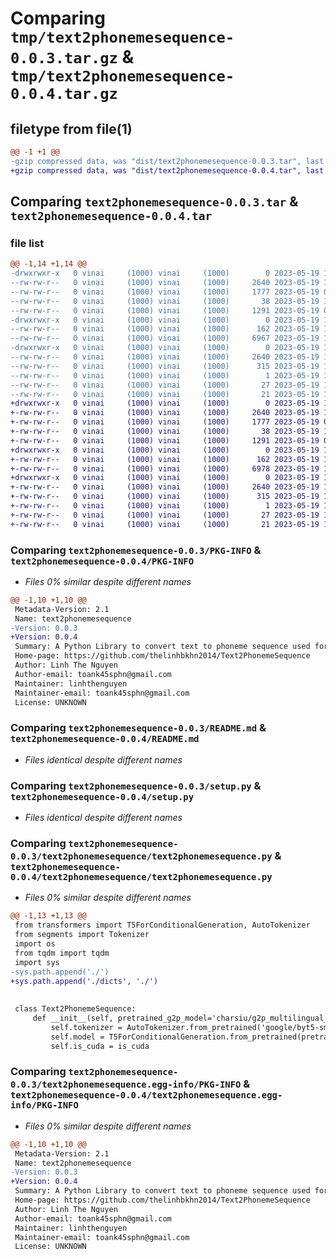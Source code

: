# Comparing `tmp/text2phonemesequence-0.0.3.tar.gz` & `tmp/text2phonemesequence-0.0.4.tar.gz`

## filetype from file(1)

```diff
@@ -1 +1 @@
-gzip compressed data, was "dist/text2phonemesequence-0.0.3.tar", last modified: Fri May 19 10:13:58 2023, max compression
+gzip compressed data, was "dist/text2phonemesequence-0.0.4.tar", last modified: Fri May 19 10:17:37 2023, max compression
```

## Comparing `text2phonemesequence-0.0.3.tar` & `text2phonemesequence-0.0.4.tar`

### file list

```diff
@@ -1,14 +1,14 @@
-drwxrwxr-x   0 vinai     (1000) vinai     (1000)        0 2023-05-19 10:13:58.000000 text2phonemesequence-0.0.3/
--rw-rw-r--   0 vinai     (1000) vinai     (1000)     2640 2023-05-19 10:13:58.000000 text2phonemesequence-0.0.3/PKG-INFO
--rw-rw-r--   0 vinai     (1000) vinai     (1000)     1777 2023-05-19 09:33:26.000000 text2phonemesequence-0.0.3/README.md
--rw-rw-r--   0 vinai     (1000) vinai     (1000)       38 2023-05-19 10:13:58.000000 text2phonemesequence-0.0.3/setup.cfg
--rw-rw-r--   0 vinai     (1000) vinai     (1000)     1291 2023-05-19 08:19:14.000000 text2phonemesequence-0.0.3/setup.py
-drwxrwxr-x   0 vinai     (1000) vinai     (1000)        0 2023-05-19 10:13:58.000000 text2phonemesequence-0.0.3/text2phonemesequence/
--rw-rw-r--   0 vinai     (1000) vinai     (1000)      162 2023-05-19 10:13:56.000000 text2phonemesequence-0.0.3/text2phonemesequence/__init__.py
--rw-rw-r--   0 vinai     (1000) vinai     (1000)     6967 2023-05-19 10:13:35.000000 text2phonemesequence-0.0.3/text2phonemesequence/text2phonemesequence.py
-drwxrwxr-x   0 vinai     (1000) vinai     (1000)        0 2023-05-19 10:13:58.000000 text2phonemesequence-0.0.3/text2phonemesequence.egg-info/
--rw-rw-r--   0 vinai     (1000) vinai     (1000)     2640 2023-05-19 10:13:58.000000 text2phonemesequence-0.0.3/text2phonemesequence.egg-info/PKG-INFO
--rw-rw-r--   0 vinai     (1000) vinai     (1000)      315 2023-05-19 10:13:58.000000 text2phonemesequence-0.0.3/text2phonemesequence.egg-info/SOURCES.txt
--rw-rw-r--   0 vinai     (1000) vinai     (1000)        1 2023-05-19 10:13:58.000000 text2phonemesequence-0.0.3/text2phonemesequence.egg-info/dependency_links.txt
--rw-rw-r--   0 vinai     (1000) vinai     (1000)       27 2023-05-19 10:13:58.000000 text2phonemesequence-0.0.3/text2phonemesequence.egg-info/requires.txt
--rw-rw-r--   0 vinai     (1000) vinai     (1000)       21 2023-05-19 10:13:58.000000 text2phonemesequence-0.0.3/text2phonemesequence.egg-info/top_level.txt
+drwxrwxr-x   0 vinai     (1000) vinai     (1000)        0 2023-05-19 10:17:37.000000 text2phonemesequence-0.0.4/
+-rw-rw-r--   0 vinai     (1000) vinai     (1000)     2640 2023-05-19 10:17:37.000000 text2phonemesequence-0.0.4/PKG-INFO
+-rw-rw-r--   0 vinai     (1000) vinai     (1000)     1777 2023-05-19 09:33:26.000000 text2phonemesequence-0.0.4/README.md
+-rw-rw-r--   0 vinai     (1000) vinai     (1000)       38 2023-05-19 10:17:37.000000 text2phonemesequence-0.0.4/setup.cfg
+-rw-rw-r--   0 vinai     (1000) vinai     (1000)     1291 2023-05-19 08:19:14.000000 text2phonemesequence-0.0.4/setup.py
+drwxrwxr-x   0 vinai     (1000) vinai     (1000)        0 2023-05-19 10:17:37.000000 text2phonemesequence-0.0.4/text2phonemesequence/
+-rw-rw-r--   0 vinai     (1000) vinai     (1000)      162 2023-05-19 10:17:26.000000 text2phonemesequence-0.0.4/text2phonemesequence/__init__.py
+-rw-rw-r--   0 vinai     (1000) vinai     (1000)     6978 2023-05-19 10:17:02.000000 text2phonemesequence-0.0.4/text2phonemesequence/text2phonemesequence.py
+drwxrwxr-x   0 vinai     (1000) vinai     (1000)        0 2023-05-19 10:17:37.000000 text2phonemesequence-0.0.4/text2phonemesequence.egg-info/
+-rw-rw-r--   0 vinai     (1000) vinai     (1000)     2640 2023-05-19 10:17:37.000000 text2phonemesequence-0.0.4/text2phonemesequence.egg-info/PKG-INFO
+-rw-rw-r--   0 vinai     (1000) vinai     (1000)      315 2023-05-19 10:17:37.000000 text2phonemesequence-0.0.4/text2phonemesequence.egg-info/SOURCES.txt
+-rw-rw-r--   0 vinai     (1000) vinai     (1000)        1 2023-05-19 10:17:37.000000 text2phonemesequence-0.0.4/text2phonemesequence.egg-info/dependency_links.txt
+-rw-rw-r--   0 vinai     (1000) vinai     (1000)       27 2023-05-19 10:17:37.000000 text2phonemesequence-0.0.4/text2phonemesequence.egg-info/requires.txt
+-rw-rw-r--   0 vinai     (1000) vinai     (1000)       21 2023-05-19 10:17:37.000000 text2phonemesequence-0.0.4/text2phonemesequence.egg-info/top_level.txt
```

### Comparing `text2phonemesequence-0.0.3/PKG-INFO` & `text2phonemesequence-0.0.4/PKG-INFO`

 * *Files 0% similar despite different names*

```diff
@@ -1,10 +1,10 @@
 Metadata-Version: 2.1
 Name: text2phonemesequence
-Version: 0.0.3
+Version: 0.0.4
 Summary: A Python Library to convert text to phoneme sequence used for XPhoneBERT
 Home-page: https://github.com/thelinhbkhn2014/Text2PhonemeSequence
 Author: Linh The Nguyen
 Author-email: toank45sphn@gmail.com
 Maintainer: linhthenguyen
 Maintainer-email: toank45sphn@gmail.com
 License: UNKNOWN
```

### Comparing `text2phonemesequence-0.0.3/README.md` & `text2phonemesequence-0.0.4/README.md`

 * *Files identical despite different names*

### Comparing `text2phonemesequence-0.0.3/setup.py` & `text2phonemesequence-0.0.4/setup.py`

 * *Files identical despite different names*

### Comparing `text2phonemesequence-0.0.3/text2phonemesequence/text2phonemesequence.py` & `text2phonemesequence-0.0.4/text2phonemesequence/text2phonemesequence.py`

 * *Files 0% similar despite different names*

```diff
@@ -1,13 +1,13 @@
 from transformers import T5ForConditionalGeneration, AutoTokenizer
 from segments import Tokenizer
 import os
 from tqdm import tqdm
 import sys 
-sys.path.append('./')
+sys.path.append('./dicts', './')
 
 
 class Text2PhonemeSequence:
     def __init__(self, pretrained_g2p_model='charsiu/g2p_multilingual_byT5_tiny_16_layers_100', language='vie-c', is_cuda=True):
         self.tokenizer = AutoTokenizer.from_pretrained('google/byt5-small')
         self.model = T5ForConditionalGeneration.from_pretrained(pretrained_g2p_model)
         self.is_cuda = is_cuda
```

### Comparing `text2phonemesequence-0.0.3/text2phonemesequence.egg-info/PKG-INFO` & `text2phonemesequence-0.0.4/text2phonemesequence.egg-info/PKG-INFO`

 * *Files 0% similar despite different names*

```diff
@@ -1,10 +1,10 @@
 Metadata-Version: 2.1
 Name: text2phonemesequence
-Version: 0.0.3
+Version: 0.0.4
 Summary: A Python Library to convert text to phoneme sequence used for XPhoneBERT
 Home-page: https://github.com/thelinhbkhn2014/Text2PhonemeSequence
 Author: Linh The Nguyen
 Author-email: toank45sphn@gmail.com
 Maintainer: linhthenguyen
 Maintainer-email: toank45sphn@gmail.com
 License: UNKNOWN
```

